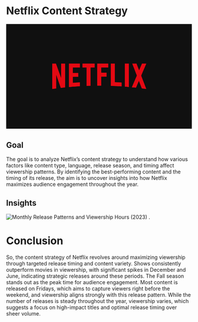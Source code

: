# Netflix Content Strategy 
![Netflix Logo](https://github.com/Shaikh-areeb/Netflix-Content-Strategy-Analysis/blob/main/Netflix%20logo.jpg)
## Goal

The goal is to analyze Netflix’s content strategy to understand how various factors like 
content type, language, release season, and timing affect viewership patterns. 
By identifying the best-performing content and the timing of its release, 
the aim is to uncover insights into how Netflix maximizes audience engagement throughout the year.

## Insights 
![Monthly Release Patterns and Viewership Hours (2023)]()
.
# Conclusion 

So, the content strategy of Netflix revolves around maximizing viewership through targeted release timing and content variety. 
Shows consistently outperform movies in viewership, with significant spikes in December and June, indicating strategic releases around these periods. 
The Fall season stands out as the peak time for audience engagement. Most content is released on Fridays, 
which aims to capture viewers right before the weekend, and viewership aligns strongly with this release pattern. 
While the number of releases is steady throughout the year, viewership varies, which suggests a focus on high-impact titles and optimal release timing over sheer volume.
